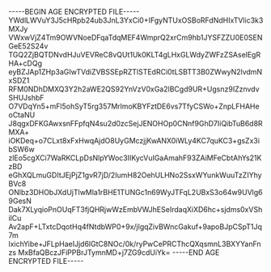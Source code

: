 -----BEGIN AGE ENCRYPTED FILE-----
YWdlLWVuY3J5cHRpb24ub3JnL3YxCi0+IFgyNTUxOSBoRFdNdHIxTVlic3k3MXJy
VWxwVjZ4Tm9OWVNoeDFqaTdqMEF4WmprQ2xrCm9hb1JYSFZZU0E0SENGeE52S24v
TGQ2ZjBQTDNvdHJuVEVReC8vQUt1Uk0KLT4gLHxGLWdyZWFzZSAselEgRHA+cDQg
eyBZJAp1ZHp3aGIwTVdiZVBSSEpRZTlSTEdRCi0tLSBTT3B0ZWwyN2lvdmNxSDZ1
RFM0NDhDMXQ3Y2h2aWE2QS92YnVzV0xGa2lBCgd9UR+Ugsnz9IZznvdvSHUJshbF
O7VDqYn5+mFl5ohSyT5rg357MrlmoKBYFztDE6vs7TfyCSWo+ZnpLFHAHeoCtaNU
J8qgxDFKGAwxsnFFpfqN4su2d0zcSejJENOHOp0CNnf9GhD7IiQibTuB6d8RMXA+
iOKDeq+o7CLxt8xFxHwqAjdO8UyGMczjjKwANX0iWLy4KC7quKC3+gsZx3ibSW6w
zlEo5cgXCi7WaRKCLpDsNlpYWoc3IIKycVuIGaAmahF93ZAiMFeCbtAhYs21KzBD
eGhXQLmuGDItJEjPjZ1gvR7jD/2IumH82OehULHNo2SsxWYunkWuuTzZIYhyBVc8
ONlbz3DHObJXdUjTlwMla1rBHE1TUNGc1n69WyJTFqL2UBxS3o64w9UVlg69GesN
Dak7XLyqioPnOUqFT3fjQHRjwWzEmbVWJhESeIrdaqXiXD6hc+sjdms0xVShilCu
Av2apF+LTxtcDqotHq4fNtdbWP0+9x/jlgqZivBWncGakuf+9apoBJpCSpT1Jq7m
lxichYibe+JFLpHaeIJjd6lGtC8NOc/0k/ryPwCePRCThcQXqsmnL3BXYYanFnzs
MxBfaQBczJFiPPBrJTymnMD+j7ZG9cdUiYk=
-----END AGE ENCRYPTED FILE-----
